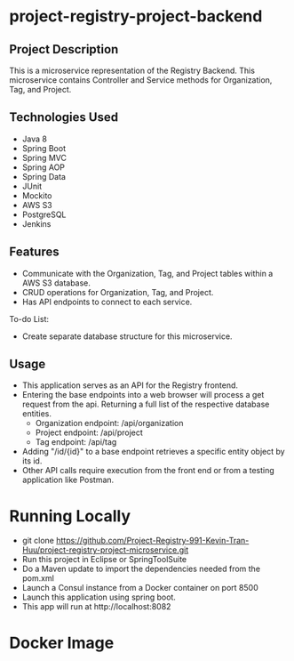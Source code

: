 # project-registry-project-backend

## Project Description
This is a microservice representation of the Registry Backend. This microservice contains Controller and Service methods for Organization, Tag, and Project.

## Technologies Used
* Java 8
* Spring Boot
* Spring MVC
* Spring AOP
* Spring Data
* JUnit
* Mockito
* AWS S3
* PostgreSQL
* Jenkins

## Features
* Communicate with the Organization, Tag, and Project tables within a AWS S3 database.
* CRUD operations for Organization, Tag, and Project.
* Has API endpoints to connect to each service.

To-do List:
* Create separate database structure for this microservice.

## Usage
* This application serves as an API for the Registry frontend.
* Entering the base endpoints into a web browser will process a get request from the api. Returning a full list of the respective database entities. 
  - Organization endpoint: /api/organization
  - Project endpoint: /api/project
  - Tag endpoint: /api/tag
* Adding "/id/{id}" to a base endpoint retrieves a specific entity object by its id.
* Other API calls require execution from the front end or from a testing application like Postman.

# Running Locally
* git clone https://github.com/Project-Registry-991-Kevin-Tran-Huu/project-registry-project-microservice.git
* Run this project in Eclipse or SpringToolSuite
* Do a Maven update to import the dependencies needed from the pom.xml
* Launch a Consul instance from a Docker container on port 8500
* Launch this application using spring boot.
* This app will run at http://localhost:8082

# Docker Image
